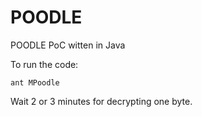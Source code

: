 POODLE
======

POODLE PoC witten in Java

To run the code:

```
ant MPoodle
```

Wait 2 or 3 minutes for decrypting one byte.
